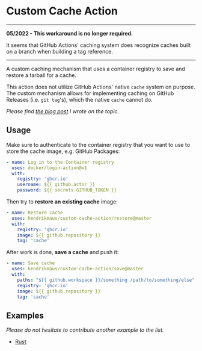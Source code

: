 # Custom Cache Action

---

**05/2022 - This workaround is no longer required.**

It seems that GitHub Actions' caching system does recognize caches built on a branch when building a tag reference.

---

A custom caching mechanism that uses a container registry to save and restore a tarball for a cache.

This action does not utilize GitHub Actions' native `cache` system on purpose. The custom mechanism allows for implementing caching on GitHub Releases (i.e. `git tag`'s), which the native `cache` cannot do.

*Please find [the blog post](https://blog.hendrikmaus.dev/github-actions-release-caching/) I wrote on the topic.*

## Usage

Make sure to authenticate to the container registry that you want to use to store the cache image, e.g. GitHub Packages:

```yaml
- name: Log in to the Container registry
  uses: docker/login-action@v1
  with:
    registry: 'ghcr.io'
    username: ${{ github.actor }}
    password: ${{ secrets.GITHUB_TOKEN }}
```

Then try to **restore an existing cache** image:

```yaml
- name: Restore cache
  uses: hendrikmaus/custom-cache-action/restore@master
  with:
    registry: 'ghcr.io'
    image: ${{ github.repository }}
    tag: 'cache'
```

After work is done, **save a cache** and push it:

```yaml
- name: Save cache
  uses: hendrikmaus/custom-cache-action/save@master
  with:
    paths: "${{ github.workspace }}/something /path/to/something/else"
    registry: 'ghcr.io'
    image: ${{ github.repository }}
    tag: 'cache'
```

## Examples

*Please do not hesitate to contribute another example to the list.*

- [Rust](./examples/rust.yaml)
